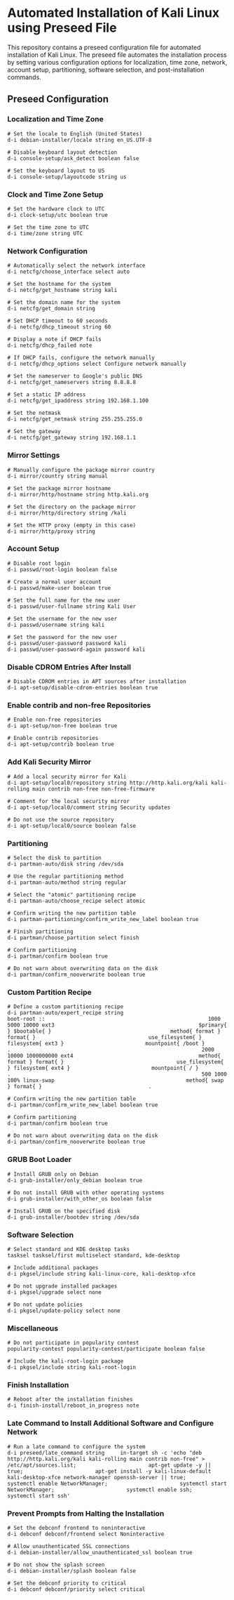 
# Automated Installation of Kali Linux using Preseed File

This repository contains a preseed configuration file for automated installation of Kali Linux. 
The preseed file automates the installation process by setting various configuration options for localization, time zone, network, account setup, partitioning, software selection, and post-installation commands.

## Preseed Configuration

### Localization and Time Zone

```
# Set the locale to English (United States)
d-i debian-installer/locale string en_US.UTF-8

# Disable keyboard layout detection
d-i console-setup/ask_detect boolean false

# Set the keyboard layout to US
d-i console-setup/layoutcode string us
```

### Clock and Time Zone Setup

```
# Set the hardware clock to UTC
d-i clock-setup/utc boolean true

# Set the time zone to UTC
d-i time/zone string UTC
```

### Network Configuration

```
# Automatically select the network interface
d-i netcfg/choose_interface select auto

# Set the hostname for the system
d-i netcfg/get_hostname string kali

# Set the domain name for the system
d-i netcfg/get_domain string

# Set DHCP timeout to 60 seconds
d-i netcfg/dhcp_timeout string 60

# Display a note if DHCP fails
d-i netcfg/dhcp_failed note

# If DHCP fails, configure the network manually
d-i netcfg/dhcp_options select Configure network manually

# Set the nameserver to Google's public DNS
d-i netcfg/get_nameservers string 8.8.8.8

# Set a static IP address
d-i netcfg/get_ipaddress string 192.168.1.100

# Set the netmask
d-i netcfg/get_netmask string 255.255.255.0

# Set the gateway
d-i netcfg/get_gateway string 192.168.1.1
```

### Mirror Settings

```
# Manually configure the package mirror country
d-i mirror/country string manual

# Set the package mirror hostname
d-i mirror/http/hostname string http.kali.org

# Set the directory on the package mirror
d-i mirror/http/directory string /kali

# Set the HTTP proxy (empty in this case)
d-i mirror/http/proxy string
```

### Account Setup

```
# Disable root login
d-i passwd/root-login boolean false

# Create a normal user account
d-i passwd/make-user boolean true

# Set the full name for the new user
d-i passwd/user-fullname string Kali User

# Set the username for the new user
d-i passwd/username string kali

# Set the password for the new user
d-i passwd/user-password password kali
d-i passwd/user-password-again password kali
```

### Disable CDROM Entries After Install

```
# Disable CDROM entries in APT sources after installation
d-i apt-setup/disable-cdrom-entries boolean true
```

### Enable contrib and non-free Repositories

```
# Enable non-free repositories
d-i apt-setup/non-free boolean true

# Enable contrib repositories
d-i apt-setup/contrib boolean true
```

### Add Kali Security Mirror

```
# Add a local security mirror for Kali
d-i apt-setup/local0/repository string http://http.kali.org/kali kali-rolling main contrib non-free non-free-firmware

# Comment for the local security mirror
d-i apt-setup/local0/comment string Security updates

# Do not use the source repository
d-i apt-setup/local0/source boolean false
```

### Partitioning

```
# Select the disk to partition
d-i partman-auto/disk string /dev/sda

# Use the regular partitioning method
d-i partman-auto/method string regular

# Select the "atomic" partitioning recipe
d-i partman-auto/choose_recipe select atomic

# Confirm writing the new partition table
d-i partman-partitioning/confirm_write_new_label boolean true

# Finish partitioning
d-i partman/choose_partition select finish

# Confirm partitioning
d-i partman/confirm boolean true

# Do not warn about overwriting data on the disk
d-i partman/confirm_nooverwrite boolean true
```

### Custom Partition Recipe

```
# Define a custom partitioning recipe
d-i partman-auto/expert_recipe string                               boot-root ::                                                    1000 5000 10000 ext3                                              $primary{ } $bootable{ }                                      method{ format } format{ }                                    use_filesystem{ } filesystem{ ext3 }                          mountpoint{ /boot }                                       .                                                             2000 10000 1000000000 ext4                                        method{ format } format{ }                                    use_filesystem{ } filesystem{ ext4 }                          mountpoint{ / }                                           .                                                             500 1000 100% linux-swap                                          method{ swap } format{ }                                  .

# Confirm writing the new partition table
d-i partman/confirm_write_new_label boolean true

# Confirm partitioning
d-i partman/confirm boolean true

# Do not warn about overwriting data on the disk
d-i partman/confirm_nooverwrite boolean true
```

### GRUB Boot Loader

```
# Install GRUB only on Debian
d-i grub-installer/only_debian boolean true

# Do not install GRUB with other operating systems
d-i grub-installer/with_other_os boolean false

# Install GRUB on the specified disk
d-i grub-installer/bootdev string /dev/sda
```

### Software Selection

```
# Select standard and KDE desktop tasks
tasksel tasksel/first multiselect standard, kde-desktop

# Include additional packages
d-i pkgsel/include string kali-linux-core, kali-desktop-xfce

# Do not upgrade installed packages
d-i pkgsel/upgrade select none

# Do not update policies
d-i pkgsel/update-policy select none
```

### Miscellaneous

```
# Do not participate in popularity contest
popularity-contest popularity-contest/participate boolean false

# Include the kali-root-login package
d-i pkgsel/include string kali-root-login
```

### Finish Installation

```
# Reboot after the installation finishes
d-i finish-install/reboot_in_progress note
```

### Late Command to Install Additional Software and Configure Network

```
# Run a late command to configure the system
d-i preseed/late_command string     in-target sh -c 'echo "deb http://http.kali.org/kali kali-rolling main contrib non-free" > /etc/apt/sources.list;                       apt-get update -y || true;                       apt-get install -y kali-linux-default kali-desktop-xfce network-manager openssh-server || true;                       systemctl enable NetworkManager;                       systemctl start NetworkManager;                       systemctl enable ssh;                       systemctl start ssh'
```

### Prevent Prompts from Halting the Installation

```
# Set the debconf frontend to noninteractive
d-i debconf debconf/frontend select Noninteractive

# Allow unauthenticated SSL connections
d-i debian-installer/allow_unauthenticated_ssl boolean true

# Do not show the splash screen
d-i debian-installer/splash boolean false

# Set the debconf priority to critical
d-i debconf debconf/priority select critical
```
